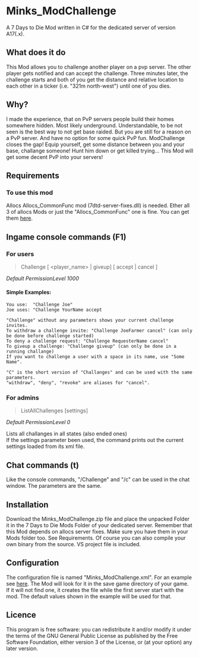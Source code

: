 ﻿# Minks_ModChallenge
A 7 Days to Die Mod written in C# for the dedicated server of version A17(.x).


## What does it do
This Mod allows you to challenge another player on a pvp server. The other player gets notified and can accept the challenge. Three minutes later, the challenge starts and both of you get the distance and relative location to each other in a ticker (i.e. "321m north-west") until one of you dies.


## Why?
I made the experience, that on PvP servers people build their homes somewhere hidden. Most likely underground. Understandable, to be not seen is the best way to not get base raided. But you are still for a reason on a PvP server. And have no option for some quick PvP fun.
ModChallenge closes the gap! Equip yourself, get some distance between you and your base, challange someone! Hunt him down or get killed trying... This Mod will get some decent PvP into your servers!


## Requirements
### To use this mod
Allocs Allocs_CommonFunc mod (7dtd-server-fixes.dll) is needed. Ether all 3 of allocs Mods or just the "Allocs_CommonFunc" one is fine.
You can get them [here](https://7dtd.illy.bz/wiki/Server%20fixes "https://7dtd.illy.bz/wiki/Server%20fixes").

## Ingame console commands (F1)
### For users
> Challenge [ <player_name> | giveup]  [ accept | cancel ]  

*Default PermissionLevel 1000*

#### Simple Examples:
    You use:  "Challenge Joe"
    Joe uses: "Challenge YourName accept

    "Challenge" without any parameters shows your current challenge invites.
    To withdraw a challenge invite: "Challenge JoeFarmer cancel" (can only be done before challenge started)
    To deny a challenge request: "Challenge RequesterName cancel"
    To giveup a challenge: "Challenge giveup" (can only be done in a running challange)
    If you want to challenge a user with a space in its name, use "Some Name".

    "C" is the short version of "Challanges" and can be used with the same parameters.
    "withdraw", "deny", "revoke" are aliases for "cancel".

### For admins
> ListAllChallenges [settings]  

*Default PermissionLevel 0*

Lists all challanges in all states (also ended ones)  
If the settings parameter been used, the command prints out the current settings loaded from its xml file.


## Chat commands (t)
Like the console commands, "/Challenge" and "/c" can be used in the chat window.
The parameters are the same.


## Installation
Download the Minks_ModChallenge.zip file and place the unpacked Folder it in the 7 Days to Die Mods Folder of your dedicated server.
Remember that this Mod depends on allocs server fixes. Make sure you have them in your Mods folder too. See Requirements.
Of course you can also compile your own binary from the source. VS project file is included.


## Configuration
The configuration file is named "Minks_ModChallenge.xml". For an example see [here](https://github.com/Mink80/Minks7daysMods/blob/master/Minks_ModChallenge/Minks_ModChallenge.xml "Minks_ModChallenge/Minks_ModChallenge.xml").
The Mod will look for it in the save game directory of your game. If it will not find one, it creates the file while the first server start with the mod. The default values shown in the example will be used for that.


## Licence
This program is free software: you can redistribute it and/or modify it under the terms of the GNU General Public License as published by the Free Software Foundation, either version 3 of the License, or (at your option) any later version.
